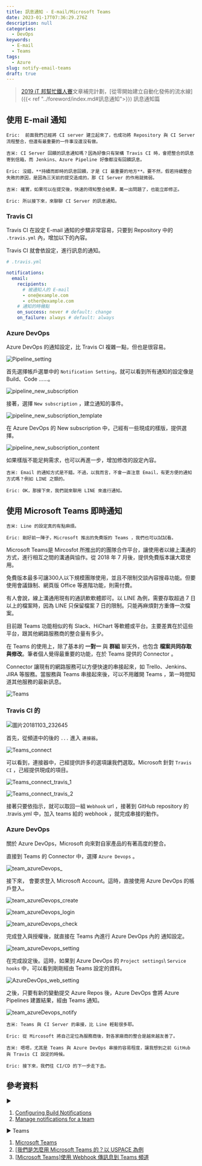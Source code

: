 ```yaml
---
title: 訊息通知 - E-mail/Microsoft Teams
date: 2023-01-17T07:36:29.276Z
description: null
categories:
  - DevOps
keywords:
  - E-mail
  - Teams
tags:
  - Azure
slug: notify-email-teams
draft: true
---
```


> [2019 iT 邦幫忙鐵人賽](https://ithelp.ithome.com.tw/users/20107551/ironman/1906)文章補完計劃，[從零開始建立自動化發佈的流水線]({{< ref "../foreword/index.md#訊息通知">}}) 訊息通知篇

<!--more-->

## 使用 E-mail 通知

```chat
Eric:  前面我們己經將 CI server 建立起來了，也成功將 Repository 與 CI Server 流程整合，但還有最重要的一件事沒還沒有做。

吉米: CI Server 回饋的訊息通知嗎？因為好像只有架構 Travis CI 時，會把整合的訊息寄到信箱，而 Jenkins、Azure Pipeline 好像都沒有回饋訊息。

Eric: 沒錯，**持續而即時的訊息回饋，才是 CI 最重要的地方**。要不然，假若持續整合失敗的原因，是因為三天前的提交造成的，那 CI Server 的作用就微弱。

吉米: 確實，如果可以在提交後，快速的得知整合結果，萬一出問題了，也能立即修正。

Eric: 所以接下來，來聊聊 CI Server 的訊息通知。
```

### Travis CI

Travis CI 在設定 E-mail 通知的步驟非常容易，只要到 Repository 中的 `.travis.yml` 內，增加以下的內容。

Travis CI 就會依設定，進行訊息的通知。

```yaml
# .travis.yml

notifications:
  email:
    recipients:
      # 被通知人的 E-mail
      - one@example.com
      - other@example.com
    # 通知的時機點
    on_success: never # default: change
    on_failure: always # default: always
```

### Azure DevOps

Azure DevOps 的通知設定，比 Travis CI 複雜一點，但也是很容易。

![Pipeline_setting](images/azure-devops-notification-setting.png)

首先選擇帳戶選單中的 `Notification Setting`，就可以看到所有通知的設定像是 Build、Code ……。

![pipeline_new_subscription](images/azure-devops-notifications-new-subscription.png)

接著，選擇 `New subscription` ，建立通知的事件。

![pipeline_new_subscription_template](images/azure-devops-notifications-new-subscription-template.png)

在 Azure DevOps 的 New subscription 中，己經有一些現成的樣版，提供選擇。

![pipeline_new_subscription_content](images/azure-devops-notifications-new-subscription-content.png)

如果樣版不能足夠需求，也可以再進一步，增加修改的設定內容。

```chat
吉米: Email 的通知方式是不錯。不過，以我而言，不會一直注意 Email，有更方便的通知方式嗎？例如 LINE 之類的。

Eric: OK，那接下來，我們就來聊用 LINE 來進行通知。
```

## 使用 Microsoft Teams 即時通知

```chat
吉米: Line 的設定真的有點麻煩。

Eric: 剛好前一陣子，Microsoft 推出的免費版的 Teams ，我們也可以試試看。
```

Microsoft Teams是 Mircosfot 所推出的的團隊合作平台，讓使用者以線上溝通的方式，進行相互之間的溝通與協作。從 2018 年 7 月後，提供免費版本讓大眾使用。

免費版本最多可讓300人以下規模團隊使用，並且不限制交談內容搜尋功能。但要使用會議錄制、網頁版 Office 等進階功能，則需付費。

有人會說，線上溝通用現有的通訊軟軟體即可。以 LINE 為例，需要存取超過 7 日以上的檔案時，因為 LINE 只保留檔案 7 日的限制。只能再麻煩對方重傳一次檔案。

目前跟 Teams 功能相似的有 Slack、HiChart 等軟體或平台。主要差異在於這些平台，跟其他網路服務商的整合量有多少。

在 Teams 的使用上，除了基本的 **一對一** 與 **群組** 聊天外，也包含 **檔案共同存取與修改**。筆者個人覺得最重要的功能，在於 Teams 提供的 Connector 。

Connector 讓現有的網路服務可以方便快速的串接起來，如 Trello、Jenkins、JIRA 等服務。當服務與 Teams 串接起來後，可以不用離開 Teams ，第一時間知道其他服務的最新訊息。

![Teams](images/teams.png)

### Travis CI 的

![圖片20181103_232645](images/teams-connect-setting.png)

首先，從頻道中的後的 `...` 進入 `連接器`。

![Teams_connect](images/teams-connect-travis.png)

可以看到，連接器中，己經提供許多的選項讓我們選取。Microsoft 針對 `Travis CI` ，己經提供現成的項目。

![Teams_connect_travis_1](images/teams-connect-travis-create.png)

![Teams_connect_travis_2](images/teams-connect-travis-webhook.png)

接著只要依指示，就可以取回一組 `Webhook` url ，接著到 GitHub repository 的 .travis.yml 中，加入 teams 給的 webhook ，就完成串接的動作。

### Azure DevOps

關於 Azure DevOps，Microsoft 向來對自家產品的有著高度的整合。

直接到 Teams 的 Connector 中，選擇 `Azure Devops` 。

![team_azureDevops_](images/teams-azure-devops-plugin.png)

接下來， 會要求登入 Microsoft Account。這時，直接使用 Azure DevOps 的帳戶登入。

![team_azureDevops_create](images/teams-azure-devops-create.png)

![team_azureDevops_login](images/teams-azure-devops-verification-login.png)

![team_azureDevops_check](images/teams-azure-devops-verification.png)

完成登入與授權後，就直接在 Teams 內進行 Azure DevOps 內的 通知設定。

![team_azureDevops_setting](images/teams-azure-devops-setting.png)

在完成設定後。這時，如果到 Azure DevOps 的 `Project settings`\ `Service hooks` 中，可以看到剛剛經由 Teams 設定的資料。

![AzureDevOps_web_setting](images/azure-devops-project-setting.jpeg)

之後，只要有新的變動提交 Azure Repos 後，Azure DevOps 會將 Azure Pipelines 建置結果，經由 Teams 通知。

![team_azureDevops_notify](images/teams-azure-devops-notify.png)

```chat
吉米: Teams 與 CI Server 的串接，比 Line 輕鬆很多耶。

Eric: 從 Mircosoft 將自己定位為服務商後，對各家廠商的整合是越來越友善了。

吉米: 嗯嗯，尤其是 Teams 與 Azure DevOps 串接的容易程度，讓我想到之前 GitHub 與 Travis CI 設定的時候。

Eric: 接下來，我們往 CI/CD 的下一步走下去。
```

## 參考資料

▶

1. [Configuring Build Notifications](https://docs.travis-ci.com/user/notifications)
2. [Manage notifications for a team](https://docs.microsoft.com/en-us/azure/devops/notifications/howto-manage-team-notifications?view=vsts&viewFallbackFrom=tfs-2015&tabs=new-nav)

▶ Teams

1. [Microsoft Teams](https://products.office.com/zh-tw/microsoft-teams/free)
2. [[我們是怎麼用 Microsoft Teams 的？以 USPACE 為例](https://demo.tc/post/847)
3. [[Microsoft Teams]使用 Webhook 傳訊息到 Teams 頻道](https://dotblogs.com.tw/lapland/2017/04/13/145208)
